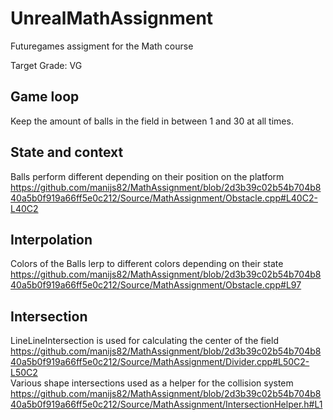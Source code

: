 # UnrealMathAssignment
 Futuregames assigment for the Math course

Target Grade: VG

## Game loop
Keep the amount of balls in the field in between 1 and 30 at all times.

## State and context
Balls perform different depending on their position on the platform
https://github.com/manijs82/MathAssignment/blob/2d3b39c02b54b704b840a5b0f919a66ff5e0c212/Source/MathAssignment/Obstacle.cpp#L40C2-L40C2

## Interpolation
Colors of the Balls lerp to different colors depending on their state
https://github.com/manijs82/MathAssignment/blob/2d3b39c02b54b704b840a5b0f919a66ff5e0c212/Source/MathAssignment/Obstacle.cpp#L97

## Intersection
LineLineIntersection is used for calculating the center of the field
https://github.com/manijs82/MathAssignment/blob/2d3b39c02b54b704b840a5b0f919a66ff5e0c212/Source/MathAssignment/Divider.cpp#L50C2-L50C2 <br>
Various shape intersections used as a helper for the collision system
https://github.com/manijs82/MathAssignment/blob/2d3b39c02b54b704b840a5b0f919a66ff5e0c212/Source/MathAssignment/IntersectionHelper.h#L1

